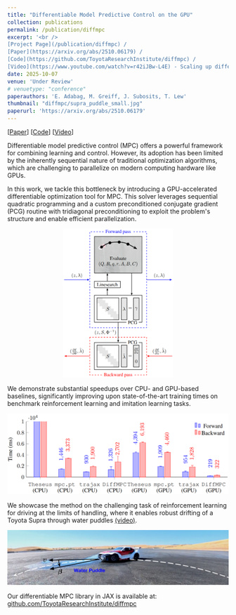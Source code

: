 ```yaml
---
title: "Differentiable Model Predictive Control on the GPU"
collection: publications
permalink: /publication/diffmpc
excerpt: '<br />
[Project Page](/publication/diffmpc) / 
[Paper](https://arxiv.org/abs/2510.06179) / 
[Code](https://github.com/ToyotaResearchInstitute/diffmpc) / 
[Video](https://www.youtube.com/watch?v=r42iJBw-L4E) - Scaling up differentiable optimization on the GPU.'
date: 2025-10-07
venue: 'Under Review'
# venuetype: "conference"
paperauthors: 'E. Adabag, M. Greiff, J. Subosits, T. Lew'
thumbnail: "diffmpc/supra_puddle_small.jpg"
paperurl: 'https://arxiv.org/abs/2510.06179'
---
```


[[Paper](https://arxiv.org/abs/2510.06179)] 
[[Code](https://github.com/ToyotaResearchInstitute/diffmpc)]
[[Video](https://www.youtube.com/watch?v=r42iJBw-L4E)] 

Differentiable model predictive control (MPC) offers a powerful framework for combining learning and control. However, its adoption has been limited by the inherently sequential nature of traditional optimization algorithms, which are challenging to parallelize on modern computing hardware like GPUs.

In this work, we tackle this bottleneck by introducing a GPU-accelerated differentiable optimization tool for MPC. This solver leverages sequential quadratic programming and a custom preconditioned conjugate gradient (PCG) routine with tridiagonal preconditioning to exploit the problem's structure and enable efficient parallelization. 

<div style="text-align: center;">
  <img src="/images/diffmpc/diffmpc.png" alt="Differentiable MPC algorithm." style="width:50%;">
</div>

We demonstrate substantial speedups over CPU- and GPU-based baselines, significantly improving upon state-of-the-art training times on benchmark reinforcement learning and imitation learning tasks.

![diffmpc_speedups](/images/diffmpc/speedups.png)

We showcase the method on the challenging task of reinforcement learning for driving at the limits of handling, where it enables robust drifting of a Toyota Supra through water puddles [(video)](https://www.youtube.com/watch?v=r42iJBw-L4E).

![diffmpc_supra](/images/diffmpc/supra_puddle.jpg)

Our differentiable MPC library in JAX is available at:
[github.com/ToyotaResearchInstitute/diffmpc](https://github.com/ToyotaResearchInstitute/diffmpc)